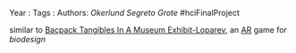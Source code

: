 Year   :
Tags   :
Authors: *Okerlund* *Segreto* *Grote*
\#hciFinalProject

similar to [Bacpack Tangibles In A Museum Exhibit-Loparev](Bacpack%20Tangibles%20In%20A%20Museum%20Exhibit-Loparev.md), an [AR](AR.md) game for *biodesign*
